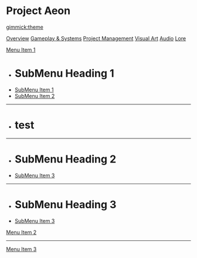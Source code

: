 # Project Aeon
[gimmick:theme](bootstrap) <!-- slate -->

<!-- instead of overview pages, we could just make this a drop down with individual .md's linked, like below -->
[Overview](index.md)
[Gameplay & Systems](gameplay-systems_overview.md)
[Project Management](project-management_overview.md)
[Visual Art](visual-art_overview.md)
[Audio](audio_overview.md)
[Lore](lore_overview.md)


[Menu Item 1]()

  * # SubMenu Heading 1
  * [SubMenu Item 1](subitem1.md)
  * [SubMenu Item 2](subitem2.md)

  <!-- these lines designate dividers and divider titles -->
  - - - -
  - # test <!-- divider title -->
  - - - -
  * # SubMenu Heading 2
  * [SubMenu Item 3](subitem3.md)
  - - - -
  * # SubMenu Heading 3
  * [SubMenu Item 3](subitem3.md)

[Menu Item 2](item2.md)
- - - -
[Menu Item 3](item3.md)
